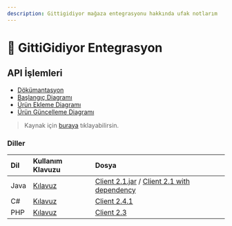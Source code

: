 ```yaml
---
description: Gittigidiyor mağaza entegrasyonu hakkında ufak notlarım
---
```


# 💫 GittiGidiyor Entegrasyon

## API İşlemleri

* [Dökümantasyon](https://dev.gittigidiyor.com/asset/doc/GittiGidiyorAPIReferansDokumantasyonuv2.3.9.pdf)
* [Başlangıç Diagramı](https://st.gittigidiyor.net/rsrc/devgg/doc/startUpDiagram.png)
* [Ürün Ekleme Diagramı](https://st.gittigidiyor.net/rsrc/devgg/doc/insertProductDiagram.png)
* [Ürün Güncelleme Diagramı](https://st.gittigidiyor.net/rsrc/devgg/doc/updateProductDiagram.png)

> Kaynak için [buraya](https://dev.gittigidiyor.com/araclar-dokumanlar) tıklayabilirsin.

### Diller

| Dil | Kullanım Klavuzu | Dosya |
| :--- | :--- | :--- |
| Java | [Kılavuz](https://dev.gittigidiyor.com/asset/doc/JavaClientUserGuide.pdf) | [Client 2.1.jar](https://dev.gittigidiyor.com/asset/client/java-client-2.1.jar) / [Client 2.1 with dependency](https://dev.gittigidiyor.com/asset/client/java-client-2.1-jar-with-dependencies.jar) |
| C\# | [Kılavuz](https://dev.gittigidiyor.com/asset/doc/CSharpClientUserGuidev2.4.0.pdf) | [Client 2.4.1](https://dev.gittigidiyor.com/asset/client/csharpclient-2.4.1.zip) |
| PHP | [Kılavuz](https://dev.gittigidiyor.com/asset/doc/phpclientdokuman.zip) | [Client 2.3](https://dev.gittigidiyor.com/asset/client/phpclient-2.3.zip) |

